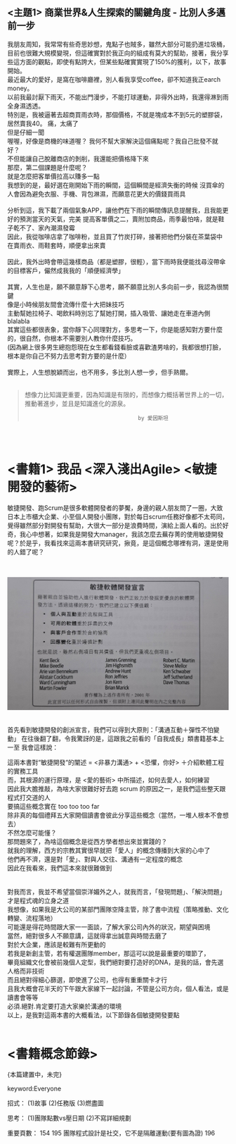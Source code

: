 ## <主題1> 商業世界&人生探索的關鍵角度 - 比別人多邁前一步  
我朋友周知，我常常有些奇思妙想，鬼點子也賊多，雖然大部分可能扔進垃圾桶，目前也很難大規模變現，但這確實對於我正向的組成有莫大的幫助，接著，我分享些這方面的觀點，即使有點誇大，但某些點確實實現了150%的獲利，以下，故事開始。
<br>
最近最大的愛好，是窩在咖啡廳裡，別人看我享受coffee，卻不知道我正earch money。  
以前我最討厭下雨天，不能出門漫步，不能打球運動，非得外出時，我還得淋到雨全身濕透透。  
特別是，我被逼著去超商買雨衣時，那個價格，不就是塊成本不到5元的塑膠袋，居然賣我40。
痛，太痛了  
但是仔細一聞  
喔喔，好像是商機的味道喔？
我何不幫大家解決這個痛點呢？我自己批發不就好？  
不但能讓自己脫離商店的剝削，我還能把價格降下來  
那麼，第二個課題是什麼呢？  
就是怎麼把客單價拉高以賺多一點  
我想到的是，最好選在剛開始下雨的瞬間，這個瞬間是經濟失衡的時候
沒買傘的人會因為避免衣服、手機、背包淋濕，而願意花更大的價錢買雨具  
<br>
分析到這，我下載了兩個氣象APP，讓他們在下雨的瞬間傳訊息提醒我，且我能更好的預測當天的天氣，完美
提高客單價之二，賣附加商品，雨季最怕啥，就是鞋子乾不了、家內潮濕發霉  
因此，我從咖啡店拿了咖啡粉，並且買了竹炭打碎，接著把他們分裝在茶葉袋中  
在賣雨衣、雨鞋套時，順便拿出來賣  
<br>
因此，我外出時會帶這幾樣商品（都是塑膠，很輕），當下雨時我便能找尋沒帶傘的目標客戶，儼然成我我的「順便經濟學」  
<br>
其實，人生也是，願不願意靜下心思考，願不願意比別人多向前一步，我認為很關鍵  
像是小時候朋友間會流傳什麼十大把妹技巧  
主動幫她拉椅子、喝飲料時別忘了幫她打開，插入吸管、讓她走在車道內側 blalabla   
其實這些都很表象，當你靜下心同理對方，多思考一下，你是能感知對方要什麼的，很自然，你根本不需要別人教你什麼技巧。  
(因為網上很多男生總抱怨現在女生都看錢看臉或喜歡渣男啥的，我都很想打臉，根本是你自己不努力去思考對方要的是什麼）  
<br>
實際上，人生想脫穎而出，也不用多，多比別人想一步，但手熟爾。
<br><br>
> 想像力比知識更重要，因為知識是有限的，而想像力概括著世界上的一切，推動著進步，並且是知識進化的源泉。 
> 
>                                         by 愛因斯坦
<br><br>

# <書籍1> 我品 <深入淺出Agile> <敏捷開發的藝術>
敏捷開發、跑Scrum是很多軟體開發者的夢魘，身邊的親人朋友問了一圈，大致日本上市櫃大企業、小至個人開發小團隊，對於每日scrum任務好像都不太苟同，覺得雖然部分對開發有幫助，大很大一部分是浪費時間，演給上面人看的。出於好奇，我心中想著，如果我是開發大manager，我該怎麼去蕪存菁的使用敏捷開發呢？於是乎，我看找來這兩本書研究研究，揪竟，是這個概念哪裡有洞，還是使用的人錯了呢？  
<br><br>

![Alt text](/images/敏捷開發宣言.jpg)

<br>
首先看到敏捷開發的創派宣言，我們可以得到大原則：「溝通互動＋彈性不怕變動」  
在往後翻了翻，令我驚訝的是，這跟我之前看的「自我成長」類書籍基本上一至  
我會這樣說：

這兩本書對“敏捷開發“的闡述 = <非暴力溝通> + <恐懼，你好> ＋介紹軟體工程的實務工具  
而，其根源的運行原理，是 <愛的藝術> 中所描述，如何去愛人，如何練習  
因此我大膽推敲，為啥大家很難好好去跑 scrum 的原因之一，是我們這些整天跟程式打交道的人  
要搞這些概念實在 too too too far  
除非真的每個禮拜五大家開個讀書會彼此分享這些概念（當然，一堆人根本不會想去）  
不然怎麼可能懂？  
那問題來了，為啥這個概念是從西方學者想出來並實踐的？  
就我的理解，西方的宗教其實很早就把「愛人」的概念傳播到大家的心中了  
他們再不濟，還是對「愛」、對與人交往、溝通有一定程度的概念  
因此在我看來，我們這本來就很難做到  
<br><br>
對我而言，我並不希望當個崇洋媚外之人，就我而言，「發現問題」、「解決問題」才是程式魂的立身之道  
我想像，如果我是大公司的某部門團隊空降主管，除了書中流程（策略推動、文化轉變、流程落地）  
可能還是得花時間跟大家一一面談，了解大家公司內外的狀況，期望與困境    
當然，絕對很多人不願意講，這就得拿出誠意與時間去磨了  
對於大企業，應該是較難有所更動的  
若我是新創主管，若有權選團隊member，那這可以說是最重要的環節了，  
畢竟組織文化會被前幾個人定型，我們絕對要打造好的DNA，是我的話，會先選人格而非技術  
而且絕對得細心篩選，即使進了公司，也得有重重關卡才行  
且我大概會花半天的下午跟大家線下一起討論，不管是公司方向，個人看法，或是讀書會等等  
必須.絕對.肯定要打造大家樂於溝通的環境  
以上，是我對這兩本書的大概看法，以下節錄各個敏捷開發要點
<br>
<br>

# <書籍概念節錄>

{本篇建置中，未完}

keyword:Everyone

招式：
(1)故事
(2)任務版
(3)燃盡圖

思考：
(1)團隊點數vs壓日期
(2)不寫詳細規劃



重要頁數：
154
195 團隊程式設計是社交，它不是隔離運動(要有圖為證)
196
